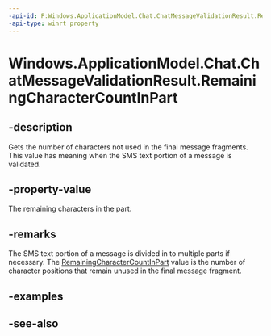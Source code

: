 ```yaml
---
-api-id: P:Windows.ApplicationModel.Chat.ChatMessageValidationResult.RemainingCharacterCountInPart
-api-type: winrt property
---
```


<!-- Property syntax
public Windows.Foundation.IReference<uint> RemainingCharacterCountInPart { get; }
-->

# Windows.ApplicationModel.Chat.ChatMessageValidationResult.RemainingCharacterCountInPart

## -description
Gets the number of characters not used in the final message fragments. This value has meaning when the SMS text portion of a message is validated.

## -property-value
The remaining characters in the part.

## -remarks
The SMS text portion of a message is divided in to multiple parts if necessary. The [RemainingCharacterCountInPart](chatmessagevalidationresult_remainingcharactercountinpart.md) value is the number of character positions that remain unused in the final message fragment.

## -examples

## -see-also

